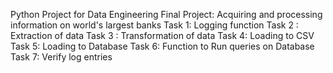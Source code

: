 Python Project for Data Engineering
Final Project: Acquiring and processing information on world's largest banks
Task 1: Logging function
Task 2 : Extraction of data
Task 3 : Transformation of data
Task 4: Loading to CSV
Task 5: Loading to Database
Task 6: Function to Run queries on Database
Task 7: Verify log entries

